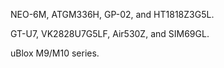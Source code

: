 NEO-6M, ATGM336H, GP-02, and HT1818Z3G5L.

GT-U7, VK2828U7G5LF, Air530Z, and SIM69GL.

uBlox M9/M10 series.